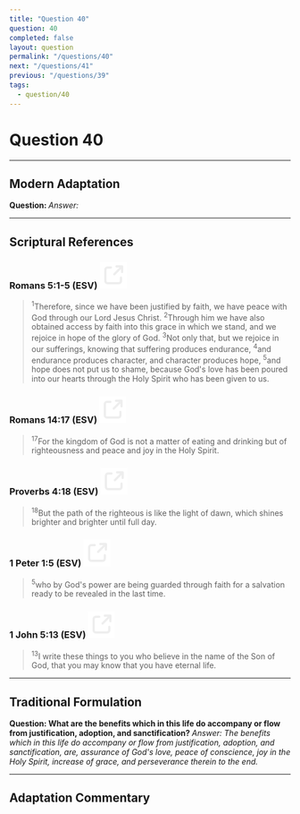 ```yaml
---
title: "Question 40"
question: 40
completed: false
layout: question
permalink: "/questions/40"
next: "/questions/41"
previous: "/questions/39"
tags:
  - question/40
---
```

# Question 40
---
## Modern Adaptation
<strong>
    Question:
</strong>

<em>
    Answer:
</em>

---
## Scriptural References
### Romans 5:1-5 (ESV) <a href="https://biblegateway.com/passage/?search=Romans+5%3A1-5&version=ESV"><img src="/assets/svg/link.svg"/></a>
> <sup>1</sup>Therefore, since we have been justified by faith, we have peace with God through our Lord Jesus Christ.
> <sup>2</sup>Through him we have also obtained access by faith into this grace in which we stand, and we rejoice in hope of the glory of God.
> <sup>3</sup>Not only that, but we rejoice in our sufferings, knowing that suffering produces endurance,
> <sup>4</sup>and endurance produces character, and character produces hope,
> <sup>5</sup>and hope does not put us to shame, because God's love has been poured into our hearts through the Holy Spirit who has been given to us.

### Romans 14:17 (ESV) <a href="https://biblegateway.com/passage/?search=Romans+14%3A17&version=ESV"><img src="/assets/svg/link.svg"/></a>
> <sup>17</sup>For the kingdom of God is not a matter of eating and drinking but of righteousness and peace and joy in the Holy Spirit.

### Proverbs 4:18 (ESV) <a href="https://biblegateway.com/passage/?search=Proverbs+4%3A18&version=ESV"><img src="/assets/svg/link.svg"/></a>
> <sup>18</sup>But the path of the righteous is like the light of dawn, which shines brighter and brighter until full day.

### 1 Peter 1:5 (ESV) <a href="https://biblegateway.com/passage/?search=1+Peter+1%3A5&version=ESV"><img src="/assets/svg/link.svg"/></a>
> <sup>5</sup>who by God's power are being guarded through faith for a salvation ready to be revealed in the last time.

### 1 John 5:13 (ESV) <a href="https://biblegateway.com/passage/?search=1+John+5%3A13&version=ESV"><img src="/assets/svg/link.svg"/></a>
> <sup>13</sup>I write these things to you who believe in the name of the Son of God, that you may know that you have eternal life.

---
## Traditional Formulation
<strong>
    Question: What are the benefits which in this life do accompany or flow from justification, adoption, and sanctification?
</strong>

<em>
    Answer: The benefits which in this life do accompany or flow from justification, adoption, and sanctification, are, assurance of God's love, peace of conscience, joy in the Holy Spirit, increase of grace, and perseverance therein to the end.
</em>

---
## Adaptation Commentary
